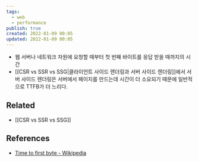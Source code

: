 ```yaml
---
tags:
  - web
  - performance
publish: true
created: 2022-01-09 00:05
updated: 2022-01-09 00:05
---
```


- 웹 서버나 네트워크 자원에 요청할 때부터 첫 번째 바이트를 응답 받을 때까지의 시간
- [[CSR vs SSR vs SSG|클라이언트 사이드 렌더링과 서버 사이드 렌더링]]에서 서버 사이드 렌더링은 서버에서 페이지를 만드는데 시간이 더 소요되기 때문에 일반적으로 TTFB가 더 느리다.

## Related

- [[CSR vs SSR vs SSG]]

## References

- [Time to first byte - Wikipedia](https://en.wikipedia.org/wiki/Time_to_first_byte)